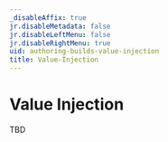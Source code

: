 ```yaml
---
_disableAffix: true
jr.disableMetadata: false
jr.disableLeftMenu: false
jr.disableRightMenu: true
uid: authoring-builds-value-injection
title: Value-Injection
---
```


# Value Injection

TBD
